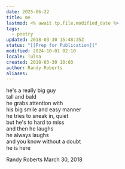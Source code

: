 ```yaml
---
date: 2025-06-22
title: me
lastmod: <% await tp.file.modified_date %>
tags:
  - poetry
updated: 2018-03-30 15:48:35Z
status: "[[Prep for Publication]]"
modified: 2024-10-01 02:10
locale: Tulsa
created: 2018-03-30 10:03
author: Randy Roberts
aliases:
---
```

he's a really big guy  
tall and bald  
he grabs attention with   
his big smile and easy manner  
he tries to sneak in, quiet  
but he's to hard to miss  
and then he laughs  
he always laughs  
and you know without a doubt   
he is here  
  
Randy Roberts March 30, 2018  
  